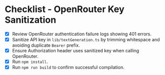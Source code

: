 # Checklist - OpenRouter Key Sanitization

- [x] Review OpenRouter authentication failure logs showing 401 errors.
- [x] Sanitize API key in `lib/textGeneration.ts` by trimming whitespace and avoiding duplicate `Bearer` prefix.
- [x] Ensure Authorization header uses sanitized key when calling OpenRouter.
- [x] Run `npm install`.
- [x] Run `npm run build` to confirm successful compilation.
